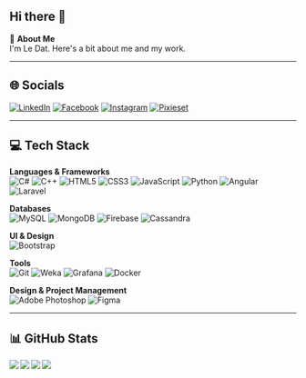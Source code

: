 ## Hi there 👋

💫 **About Me**  
I'm Le Dat. Here's a bit about me and my work.

---

## 🌐 Socials

[![LinkedIn](https://img.shields.io/badge/LinkedIn-%230077B5?style=flat&logo=linkedin&logoColor=white)](https://www.linkedin.com/in/le-dat-907b59226/)
[![Facebook](https://img.shields.io/badge/Facebook-%231877F2?style=flat&logo=facebook&logoColor=white)](https://www.facebook.com/ledat.pino)
[![Instagram](https://img.shields.io/badge/Instagram-%23E4405F?style=flat&logo=instagram&logoColor=white)](https://www.instagram.com/leddatt/)
[![Pixieset](https://img.shields.io/badge/Pixieset-%23000000?style=flat&logo=pixieset&logoColor=white)](https://pino99.mypixieset.com/)

---

## 💻 Tech Stack

**Languages & Frameworks**  
![C#](https://img.shields.io/badge/-C%23-05122A?style=flat&logo=c-sharp) 
![C++](https://img.shields.io/badge/-C++-05122A?style=flat&logo=c%2B%2B)
![HTML5](https://img.shields.io/badge/-HTML5-05122A?style=flat&logo=html5)
![CSS3](https://img.shields.io/badge/-CSS3-05122A?style=flat&logo=css3)
![JavaScript](https://img.shields.io/badge/-JavaScript-05122A?style=flat&logo=javascript&logoColor=F7DF1E)
![Python](https://img.shields.io/badge/-Python-05122A?style=flat&logo=python)
![Angular](https://img.shields.io/badge/-Angular-05122A?style=flat&logo=angular)
![Laravel](https://img.shields.io/badge/-Laravel-05122A?style=flat&logo=laravel)

**Databases**  
![MySQL](https://img.shields.io/badge/-MySQL-05122A?style=flat&logo=mysql) 
![MongoDB](https://img.shields.io/badge/-MongoDB-05122A?style=flat&logo=mongodb)
![Firebase](https://img.shields.io/badge/-Firebase-05122A?style=flat&logo=firebase)
![Cassandra](https://img.shields.io/badge/-Cassandra-05122A?style=flat&logo=apache-cassandra)

**UI & Design**  
![Bootstrap](https://img.shields.io/badge/-Bootstrap-05122A?style=flat&logo=bootstrap)

**Tools**  
![Git](https://img.shields.io/badge/-Git-05122A?style=flat&logo=git)
![Weka](https://img.shields.io/badge/-Weka-05122A?style=flat)
![Grafana](https://img.shields.io/badge/-Grafana-05122A?style=flat&logo=grafana)
![Docker](https://img.shields.io/badge/-Docker-05122A?style=flat&logo=docker)

**Design & Project Management**  
![Adobe Photoshop](https://img.shields.io/badge/-Adobe%20Photoshop-05122A?style=flat&logo=adobe-photoshop)
![Figma](https://img.shields.io/badge/-Figma-05122A?style=flat&logo=figma)

---

## 📊 GitHub Stats

<!-- GitHub Stats Card -->
<a href="https://github.com/anuraghazra/github-readme-stats">
  <img align="left" src="https://github-readme-stats.vercel.app/api?username=pinotc&show_icons=true&theme=radical" />
</a>

<!-- GitHub Streak Stats Card -->
<a href="https://github.com/DenverCoder1/github-readme-streak-stats">
  <img align="left" src="https://github-readme-streak-stats.herokuapp.com/?user=pinotc&theme=radical" />
</a>

<!-- Top Languages Card -->
<a href="https://github.com/anuraghazra/github-readme-stats">
  <img align="left" src="https://github-readme-stats.vercel.app/api/top-langs/?username=pinotc&layout=compact&theme=radical" />
</a>

<!-- GitHub Trophies Card -->
<a href="https://github.com/ryo-ma/github-profile-trophy">
  <img align="left" src="https://github-profile-trophy.vercel.app/?username=pinotc&theme=radical" />
</a>



